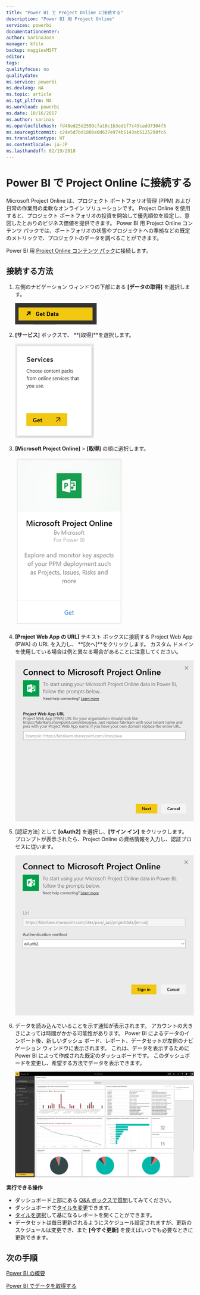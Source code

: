 ```yaml
---
title: "Power BI で Project Online に接続する"
description: "Power BI 用 Project Online"
services: powerbi
documentationcenter: 
author: SarinaJoan
manager: kfile
backup: maggiesMSFT
editor: 
tags: 
qualityfocus: no
qualitydate: 
ms.service: powerbi
ms.devlang: NA
ms.topic: article
ms.tgt_pltfrm: NA
ms.workload: powerbi
ms.date: 10/16/2017
ms.author: sarinas
ms.openlocfilehash: fd48ed25d2599cfa16c1b3ed1f7c49cadd7304f5
ms.sourcegitcommit: c24e5d7bd1806e0d637e974b5143ab5125298fc6
ms.translationtype: HT
ms.contentlocale: ja-JP
ms.lasthandoff: 02/19/2018
---
```

# <a name="connect-to-project-online-with-power-bi"></a>Power BI で Project Online に接続する
Microsoft Project Online は、プロジェクト ポートフォリオ管理 (PPM) および日常の作業用の柔軟なオンライン ソリューションです。 Project Online を使用すると、プロジェクト ポートフォリオの投資を開始して優先順位を設定し、意図したとおりのビジネス価値を提供できます。 Power BI 用 Project Online コンテンツ パックでは、ポートフォリオの状態やプロジェクトへの準拠などの既定のメトリックで、プロジェクトのデータを調べることができます。

Power BI 用 [Project Online コンテンツ パック](https://app.powerbi.com/getdata/services/project-online)に接続します。

## <a name="how-to-connect"></a>接続する方法
1. 左側のナビゲーション ウィンドウの下部にある **[データの取得]** を選択します。
   
    ![](media/service-connect-to-project-online/getdata.png)
2. **[サービス]** ボックスで、 **[取得]**を選択します。
   
   ![](media/service-connect-to-project-online/services.png)
3. **[Microsoft Project Online]** \> **[取得]** の順に選択します。
   
   ![](media/service-connect-to-project-online/mproject.png)
4. **[Project Web App の URL]** テキスト ボックスに接続する Project Web App (PWA) の URL を入力し、 **[次へ]**をクリックします。 カスタム ドメインを使用している場合は例と異なる場合があることに注意してください。
   
    ![](media/service-connect-to-project-online/params.png)
5. [認証方法] として **[oAuth2]** を選択し、**[サイン イン]** をクリックします。 プロンプトが表示されたら、Project Online の資格情報を入力し、認証プロセスに従います。
   
    ![](media/service-connect-to-project-online/creds.png)
6. データを読み込んでいることを示す通知が表示されます。 アカウントの大きさによっては時間がかかる可能性があります。 Power BI によるデータのインポート後、新しいダッシュ ボード、レポート、データセットが左側のナビゲーション ウィンドウに表示されます。 これは、データを表示するために Power BI によって作成された既定のダッシュボードです。 このダッシュボードを変更し、希望する方法でデータを表示できます。
   
   ![](media/service-connect-to-project-online/dashboard2.png)

**実行できる操作**

* ダッシュボード上部にある [Q&A ボックスで質問](power-bi-q-and-a.md)してみてください。
* ダッシュボードで[タイルを変更](service-dashboard-edit-tile.md)できます。
* [タイルを選択](service-dashboard-tiles.md)して基になるレポートを開くことができます。
* データセットは毎日更新されるようにスケジュール設定されますが、更新のスケジュールは変更でき、また **[今すぐ更新]** を使えばいつでも必要なときに更新できます。

## <a name="next-steps"></a>次の手順
[Power BI の概要](service-get-started.md)

[Power BI でデータを取得する](service-get-data.md)

